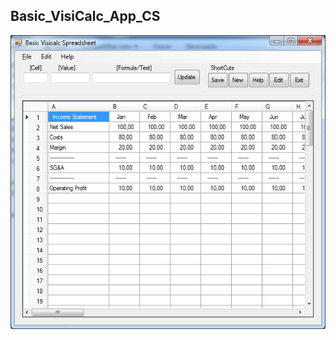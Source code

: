 ## Basic_VisiCalc_App_CS

![alt text](https://github.com/pramos2018/Basic_VisiCalc_App_CS/blob/master/Basic%20VisiCalc%20C%23.png)
